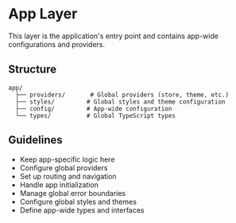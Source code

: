# App Layer

This layer is the application's entry point and contains app-wide configurations and providers.

## Structure

```
app/
  ├── providers/       # Global providers (store, theme, etc.)
  ├── styles/         # Global styles and theme configuration
  ├── config/         # App-wide configuration
  └── types/          # Global TypeScript types
```

## Guidelines

- Keep app-specific logic here
- Configure global providers
- Set up routing and navigation
- Handle app initialization
- Manage global error boundaries
- Configure global styles and themes
- Define app-wide types and interfaces 